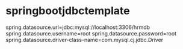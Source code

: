 # springbootjdbctemplate
spring.datasource.url=jdbc:mysql://localhost:3306/hrmdb
spring.datasource.username=root
spring.datasource.password=root
spring.datasource.driver-class-name=com.mysql.cj.jdbc.Driver
